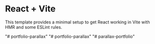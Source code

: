 # React + Vite

This template provides a minimal setup to get React working in Vite with HMR and some ESLint rules.

"# portfolio-parallax" 
"# portfolio-parallax" 
"# parallax-portfolio" 
